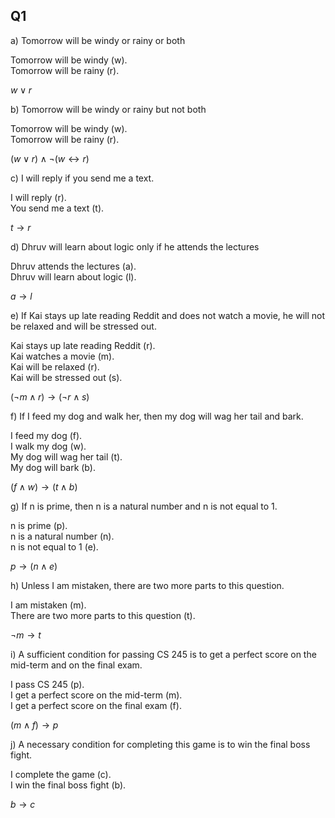 ## Q1

a) Tomorrow will be windy or rainy or both

Tomorrow will be windy (w).  
Tomorrow will be rainy \(r\).

$w\lor r$

b) Tomorrow will be windy or rainy but not both

Tomorrow will be windy (w).  
Tomorrow will be rainy \(r\).

$(w\lor r)\land \neg(w\leftrightarrow r)$

c) I will reply if you send me a text.

I will reply \(r\).  
You send me a text (t).

$t\to r$

d) Dhruv will learn about logic only if he attends the lectures

Dhruv attends the lectures (a).  
Dhruv will learn about logic (l).

$a\to l$

e) If Kai stays up late reading Reddit and does not watch a movie,
he will not be relaxed and will be stressed out.

Kai stays up late reading Reddit \(r\).  
Kai watches a movie (m).  
Kai will be relaxed \(r\).  
Kai will be stressed out (s).

$(\neg m\land r)\to (\neg r\land s)$

f) If I feed my dog and walk her, then my dog will wag her tail and
bark.

I feed my dog (f).  
I walk my dog (w).  
My dog will wag her tail (t).  
My dog will bark (b).  

$(f\land w)\to(t\land b)$

g) If n is prime, then n is a natural number and n is not equal to 1.

n is prime (p).  
n is a natural number (n).  
n is not equal to 1 (e).  

$p\to (n\land e)$

h) Unless I am mistaken, there are two more parts to this question.

I am mistaken (m).  
There are two more parts to this question (t).  

$\neg m\to t$

i) A sufficient condition for passing CS 245 is to get a perfect score
on the mid-term and on the final exam.

I pass CS 245 (p).  
I get a perfect score on the mid-term (m).  
I get a perfect score on the final exam (f).  

$(m\land f)\to p$

j) A necessary condition for completing this game is to win the final boss
fight.

I complete the game \(c\).  
I win the final boss fight (b).  

$b\to c$

